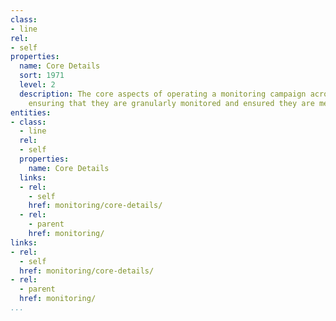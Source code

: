 ```yaml
---
class:
- line
rel:
- self
properties:
  name: Core Details
  sort: 1971
  level: 2
  description: The core aspects of operating a monitoring campaign across all services,
    ensuring that they are granularly monitored and ensured they are meeting SLAs.
entities:
- class:
  - line
  rel:
  - self
  properties:
    name: Core Details
  links:
  - rel:
    - self
    href: monitoring/core-details/
  - rel:
    - parent
    href: monitoring/
links:
- rel:
  - self
  href: monitoring/core-details/
- rel:
  - parent
  href: monitoring/
...
```

